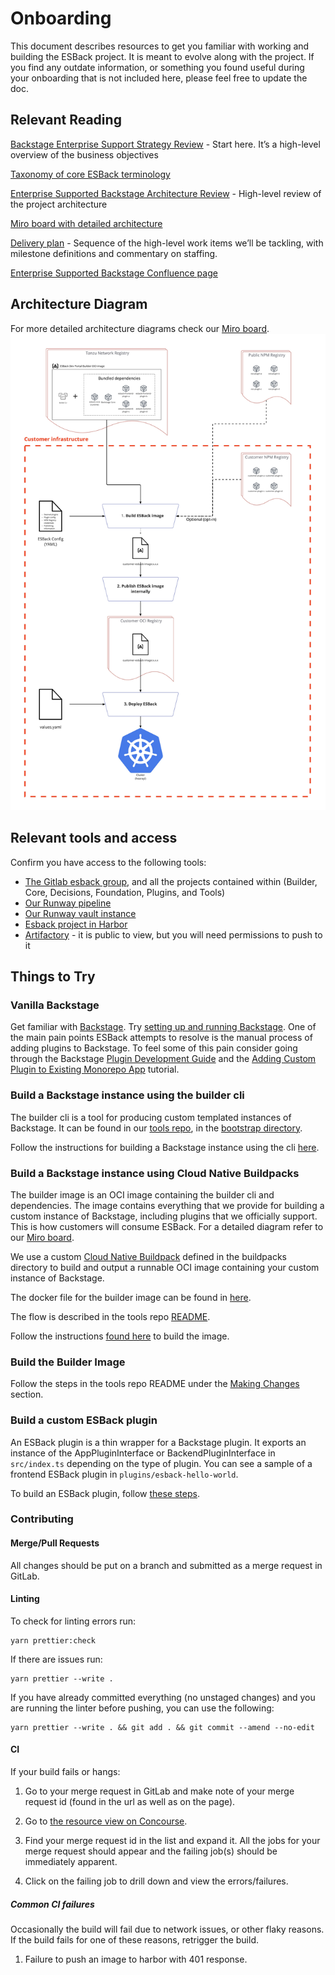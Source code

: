 # Onboarding

This document describes resources to get you familiar with working and building the ESBack project. It is meant to evolve along with the project. If you find any outdate information, or something you found useful during your onboarding that is not included here, please feel free to update the doc.

## Relevant Reading

[Backstage Enterprise Support Strategy Review](https://docs.google.com/document/d/1QxMhHVxsPnMXBCJQgE9_U0oXKjzyScLqm7B1lyEP8qw/edit) - Start here. It’s a high-level overview of the business objectives

[Taxonomy of core ESBack terminology](https://docs.google.com/document/d/1x8_1eq8yyBzwq4r_twzPzI3pdDPrqWkh3c1xs9Ya8Uc/edit)

[Enterprise Supported Backstage Architecture Review](https://docs.google.com/document/d/1jBpTVpg8ABavhVUzDKTri-LbdNE4pLpxQRtljMEDC84/edit) - High-level review of the project architecture

[Miro board with detailed architecture](https://miro.com/app/board/uXjVOpj4AGc=/?moveToWidget=3458764533901823314&cot=14)

[Delivery plan](https://docs.google.com/presentation/d/1mBADhpKO4zCcegbfLJRIoes-763eF80cCyDzYWI_DaA/edit#slide=id.p1) - Sequence of the high-level work items we’ll be tackling, with milestone definitions and commentary on staffing.

[Enterprise Supported Backstage Confluence page](https://confluence.eng.vmware.com/display/CNA/Enterprise+Supported+Backstage)

## Architecture Diagram

For more detailed architecture diagrams check our [Miro board](https://miro.com/app/board/uXjVOpj4AGc=/?moveToWidget=3458764533901823314&cot=14).
![ESBack Architecture Diagram](architecture-diagram.jpg)

## Relevant tools and access

Confirm you have access to the following tools:

- [The Gitlab esback group](https://gitlab.eng.vmware.com/esback), and all the projects contained within (Builder, Core, Decisions, Foundation, Plugins, and Tools)
- [Our Runway pipeline](https://runway-ci-sfo.eng.vmware.com/)
- [Our Runway vault instance](https://runway-vault-sfo.eng.vmware.com/ui/vault/secrets/runway_concourse/list/esback/)
- [Esback project in Harbor](https://harbor-repo.vmware.com/harbor/projects/3358050/repositories)
- [Artifactory](https://artifactory.eng.vmware.com/ui/repos/tree/General/esback-npm-local) - it is public to view, but you will need permissions to push to it

## Things to Try

### Vanilla Backstage

Get familiar with [Backstage](https://backstage.io/).
Try [setting up and running Backstage](https://backstage.io/docs/getting-started/).
One of the main pain points ESBack attempts to resolve is the manual process of adding plugins to Backstage.
To feel some of this pain consider going through the Backstage [Plugin Development Guide](https://backstage.io/docs/plugins/plugin-development) and the [Adding Custom Plugin to Existing Monorepo App](https://backstage.io/docs/tutorials/quickstart-app-plugin) tutorial.

### Build a Backstage instance using the builder cli

The builder cli is a tool for producing custom templated instances of Backstage.
It can be found in our [tools repo](https://gitlab.eng.vmware.com/esback/tools/-/tree/main/), in the [bootstrap directory](https://gitlab.eng.vmware.com/esback/tools/-/tree/main/bootstrap).

Follow the instructions for building a Backstage instance using the cli [here](https://gitlab.eng.vmware.com/esback/tools/-/blob/main/README.md#build-a-backstage-instance-using-the-builder-cli).

### Build a Backstage instance using Cloud Native Buildpacks

The builder image is an OCI image containing the builder cli and dependencies. The image contains everything that we provide for building a custom instance of Backstage, including plugins that we officially support. This is how customers will consume ESBack. For a detailed diagram refer to our [Miro board](https://miro.com/app/board/uXjVOpj4AGc=/).

We use a custom [Cloud Native Buildpack](https://buildpacks.io/) defined in the buildpacks directory to build and output a runnable OCI image containing your custom instance of Backstage.

The docker file for the builder image can be found in [here](https://gitlab.eng.vmware.com/esback/tools/-/blob/main/Dockerfile).

The flow is described in the tools repo [README](https://gitlab.eng.vmware.com/esback/tools/-/blob/main/README.md).

Follow the instructions [found here](https://gitlab.eng.vmware.com/esback/tools/-/blob/main/README.md#running-locally) to build the image.

### Build the Builder Image

Follow the steps in the tools repo README under the [Making Changes](https://gitlab.eng.vmware.com/esback/tools/-/blob/main/README.md#making-changes) section.

### Build a custom ESBack plugin

An ESBack plugin is a thin wrapper for a Backstage plugin.
It exports an instance of the AppPluginInterface or BackendPluginInterface in `src/index.ts` depending on the type of plugin.
You can see a sample of a frontend ESBack plugin in `plugins/esback-hello-world`.

To build an ESBack plugin, follow [these steps](https://gitlab.eng.vmware.com/esback/core/-/blob/main/plugins/README.md#build-a-custom-esback-plugin).

### Contributing

#### Merge/Pull Requests

All changes should be put on a branch and submitted as a merge request in GitLab.

#### Linting

To check for linting errors run:

```
yarn prettier:check
```

If there are issues run:

```
yarn prettier --write .
```

If you have already committed everything (no unstaged changes) and you are running the linter before pushing, you can use the following:

```
yarn prettier --write . && git add . && git commit --amend --no-edit
```

#### CI

If your build fails or hangs:

1.  Go to your merge request in GitLab and make note of your merge request id (found in the url as well as on the page).

1.  Go to [the resource view on Concourse](https://runway-ci-sfo.eng.vmware.com/teams/esback/pipelines/mr-check/resources/gitlab-mr).

1.  Find your merge request id in the list and expand it.
    All the jobs for your merge request should appear and the failing job(s) should be immediately apparent.

1.  Click on the failing job to drill down and view the errors/failures.

##### Common CI failures

Occasionally the build will fail due to network issues, or other flaky reasons.
If the build fails for one of these reasons, retrigger the build.

1.  Failure to push an image to harbor with 401 response.
